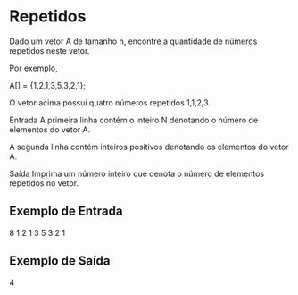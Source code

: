 <h1>Repetidos</h1>
Dado um vetor A de tamanho n, encontre a quantidade de números repetidos neste vetor.

Por exemplo,

A[] = {1,2,1,3,5,3,2,1};

O vetor acima possui quatro números repetidos 1,1,2,3.

Entrada
A primeira linha contém o inteiro N denotando o número de elementos do vetor A.

A segunda linha contém inteiros positivos denotando os elementos do vetor A.

Saída
Imprima um número inteiro que denota o número de elementos repetidos no vetor.

<h2>Exemplo de Entrada</h2>

8
1 2 1 3 5 3 2 1

<h2>Exemplo de Saída</h2>

4
 